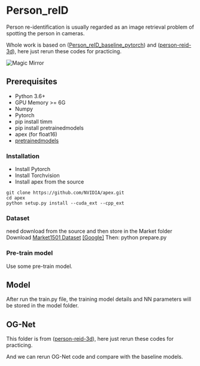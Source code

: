 # Person_reID
Person re-identification is usually regarded as an image retrieval problem of spotting the person in cameras.

Whole work is based on ([Person_reID_baseline_pytorch](https://github.com/layumi/Person_reID_baseline_pytorch/blob/master/README.md)) and ([person-reid-3d](https://github.com/layumi/person-reid-3d)), here just rerun these codes for practicing.

![Magic Mirror](https://github.com/layumi/3D-Magic-Mirror/raw/master/doc/rainbow_github.gif)

## Prerequisites

- Python 3.6+
- GPU Memory >= 6G
- Numpy
- Pytorch
- pip install timm
- pip install pretrainedmodels
- apex (for float16) 
- [pretrainedmodels](https://github.com/Cadene/pretrained-models.pytorch)

### Installation

- Install Pytorch 
- Install Torchvision 
- Install apex from the source
```
git clone https://github.com/NVIDIA/apex.git
cd apex
python setup.py install --cuda_ext --cpp_ext
```

### Dataset

need download from the source and then store in the Market folder
Download [Market1501 Dataset](https://zheng-lab.cecs.anu.edu.au/Project/project_reid.html) [[Google]](https://drive.google.com/file/d/0B8-rUzbwVRk0c054eEozWG9COHM/view)
Then:
python prepare.py


### Pre-train model

Use some pre-train model.

## Model

After run the train.py file, the training model details and NN parameters will be stored in the model folder.

## OG-Net

This folder is from ([person-reid-3d](https://github.com/layumi/person-reid-3d)), here just rerun these codes for practicing.

And we can rerun OG-Net code and compare with the baseline models.
